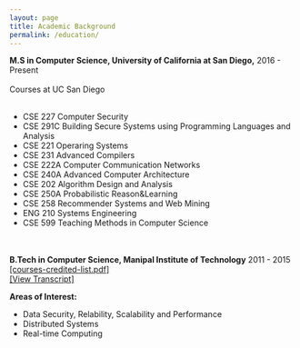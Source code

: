 ```yaml
---
layout: page
title: Academic Background
permalink: /education/
---
```


**M.S in Computer Science, University of California at San Diego,**
2016 - Present <br/><br/>
Courses at UC San Diego <br/><br/>


- CSE 227 Computer Security
- CSE 291C Building Secure Systems using Programming Languages and Analysis
- CSE 221 Operaring Systems
- CSE 231   Advanced Compilers
- CSE 222A  Computer Communication Networks
- CSE 240A  Advanced Computer Architecture
- CSE 202  	Algorithm Design and Analysis
- CSE 250A 	Probabilistic Reason&Learning
- CSE 258   Recommender Systems and Web Mining 
- ENG 210   Systems Engineering
- CSE 599   Teaching Methods in Computer Science 


 <br/><br/>
**B.Tech in Computer Science, Manipal Institute of Technology**
2011 - 2015 <br/>
<a href ="{{ site.baseurl }}/assets/courses-manipal.pdf"> [courses-credited-list.pdf] <br/>
<a href ="{{ site.baseurl }}/assets/transcript.pdf"> [View Transcript] </a> <br/>


**Areas of Interest:**  <br/>

- Data Security, Relability, Scalability and Performance 
- Distributed Systems
- Real-time Computing

<br/>
<br/>
<br/>
<br/>
<br/>











